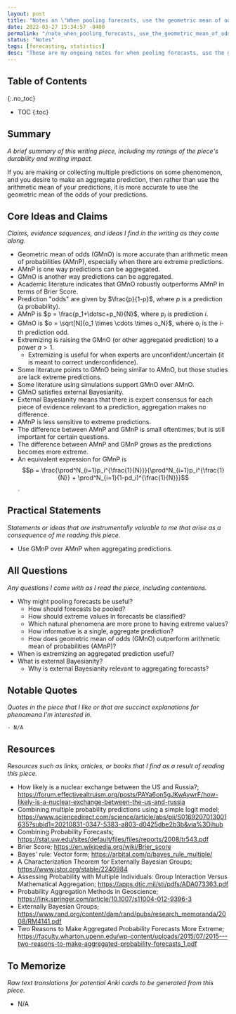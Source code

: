 ```yaml
---
layout: post
title: "Notes on \"When pooling forecasts, use the geometric mean of odds\""
date: 2022-03-27 15:34:57 -0400
permalink: "/note_when_pooling_forecasts,_use_the_geometric_mean_of_odds/"
status: "Notes"
tags: [forecasting, statistics]
desc: "These are my ongoing notes for when pooling forecasts, use the geometric mean of odds."
---
```


## Table of Contents
{:.no_toc}
* TOC
{:toc}

## Summary
_A brief summary of this writing piece, including my ratings of the piece's durability and writing impact._

If you are making or collecting multiple predictions on some phenomenon, and you desire to make an aggregate prediction, then rather than use the arithmetic mean of your predictions, it is more accurate to use the geometric mean of the odds of your predictions.

## Core Ideas and Claims
_Claims, evidence sequences, and ideas I find in the writing as they come along._

- Geometric mean of odds (GMnO) is more accurate than arithmetic mean of probabilities (AMnP), especially when there are extreme predictions.
- AMnP is one way predictions can be aggregated.
- GMnO is another way predictions can be aggregated.
- Academic literature indicates that GMnO robustly outperforms AMnP in terms of Brier Score.
- Prediction "odds" are given by $\frac{p}{1-p}$, where $p$ is a prediction (a probability).
- AMnP is $p = \frac{p_1+\dotsc+p_N}{N}$, where $p_i$ is prediction $i$.
- GMnO is $o = \sqrt[N]{o_1 \times \cdots \times o_N}$, where $o_i$ is the $i$-th prediction odd.
- Extremizing is raising the GMnO (or other aggregated prediction) to a power $a > 1$.
    - Extremizing is useful for when experts are unconfident/uncertain (it is meant to correct underconfidence).
- Some literature points to GMnO being similar to AMnO, but those studies are lack extreme predictions.
- Some literature using simulations support GMnO over AMnO.
- GMnO satisfies external Bayesianity.
- External Bayesianity means that there is expert consensus for each piece of evidence relevant to a prediction, aggregation makes no difference.
- AMnP is less sensitive to extreme predictions.
- The difference between AMnP and GMnP is small oftentimes, but is still important for certain questions.
- The difference between AMnP and GMnP grows as the predictions becomes more extreme.
- An equivalent expression for GMnP is $$p = \frac{\prod^N_{i=1}p_i^{\frac{1}{N}}}{\prod^N_{i=1}p_i^{\frac{1}{N}} + \prod^N_{i=1}(1-pd_i)^{\frac{1}{N}}}$$.


## Practical Statements
_Statements or ideas that are instrumentally valuable to me that arise as a consequence of me reading this piece._

- Use GMnP over AMnP when aggregating predictions.


## All Questions
_Any questions I come with as I read the piece, including contentions._

- Why might pooling forecasts be useful?
    - How should forecasts be pooled?
    - How should extreme values in forecasts be classified?
    - Which natural phenomena are more prone to having extreme values?
    - How informative is a single, aggregate prediction?
    - How does geometric mean of odds (GMnO) outperform arithmetic mean of probabilities (AMnP)?
- When is extremizing an aggregated prediction useful?
- What is external Bayesianity?
    - Why is external Bayesianity relevant to aggregating forecasts?


## Notable Quotes
_Quotes in the piece that I like or that are succinct explanations for phenomena I'm interested in._

    - N/A


## Resources
_Resources such as links, articles, or books that I find as a result of reading this piece._

- How likely is a nuclear exchange between the US and Russia?; <https://forum.effectivealtruism.org/posts/PAYa6on5gJKwAywrF/how-likely-is-a-nuclear-exchange-between-the-us-and-russia>
- Combining multiple probability predictions using a simple logit model; <https://www.sciencedirect.com/science/article/abs/pii/S0169207013001635?subid1=20210831-0347-5383-a803-d0425dbe2b3b&via%3Dihub>
- Combining Probability Forecasts; <https://stat.uw.edu/sites/default/files/files/reports/2008/tr543.pdf>
- Brier Score; <https://en.wikipedia.org/wiki/Brier_score>
- Bayes' rule: Vector form; <https://arbital.com/p/bayes_rule_multiple/>
- A Characterization Theorem for Externally Bayesian Groups; <https://www.jstor.org/stable/2240984>
- Assessing Probability with Multiple Individuals: Group Interaction Versus Mathematical Aggregation; <https://apps.dtic.mil/sti/pdfs/ADA073363.pdf>
- Probability Aggregation Methods in Geoscience; <https://link.springer.com/article/10.1007/s11004-012-9396-3>
- Externally Bayesian Groups; <https://www.rand.org/content/dam/rand/pubs/research_memoranda/2008/RM4141.pdf>
- Two Reasons to Make Aggregated Probability Forecasts More Extreme; <https://faculty.wharton.upenn.edu/wp-content/uploads/2015/07/2015---two-reasons-to-make-aggregated-probability-forecasts_1.pdf>


## To Memorize
_Raw text translations for potential Anki cards to be generated from this piece._

- N/A
